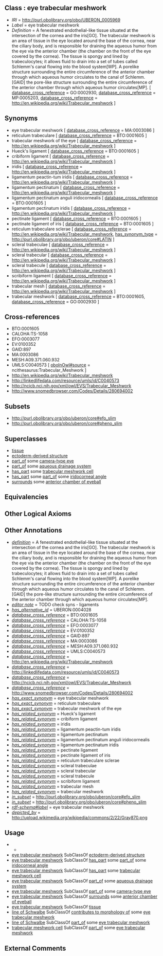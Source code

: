
## Class : eye trabecular meshwork

 * *IRI* = http://purl.obolibrary.org/obo/UBERON_0005969
 * *Label* = eye trabecular meshwork
 * *Definition* = A fenestrated endothelial-like tissue situated at the intersection of the cornea and the iris[GO]. The trabecular meshwork is an area of tissue in the eye located around the base of the cornea, near the ciliary body, and is responsible for draining the aqueous humor from the eye via the anterior chamber (the chamber on the front of the eye covered by the cornea). The tissue is spongy and lined by trabeculocytes; it allows fluid to drain into a set of tubes called Schlemm's canal flowing into the blood system[WP]. A porelike structure surrounding the entire circumference of the anterior chamber through which aqueous humor circulates to the canal of Schlemm.[GAID] the pore-like structure surrounding the entire circumference of the anterior chamber through which aqueous humor circulates[MP]. [ [database_cross_reference](../../ef/oboInOwl#hasDbXref.md) = GO:0002930, [database_cross_reference](../../ef/oboInOwl#hasDbXref.md) = MP:0005203, [database_cross_reference](../../ef/oboInOwl#hasDbXref.md) = http://en.wikipedia.org/wiki/Trabecular_meshwork ]

## Synonyms

 * eye trabecular meshwork [ [database_cross_reference](../../ef/oboInOwl#hasDbXref.md) = MA:0003086 ]
 * reticulum trabeculare [ [database_cross_reference](../../ef/oboInOwl#hasDbXref.md) = BTO:0001605 ]
 * trabecular meshwork of the eye [ [database_cross_reference](../../ef/oboInOwl#hasDbXref.md) = http://en.wikipedia.org/wiki/Trabecular_meshwork ]
 * Hueck's ligament [ [database_cross_reference](../../ef/oboInOwl#hasDbXref.md) = BTO:0001605 ]
 * cribiform ligament [ [database_cross_reference](../../ef/oboInOwl#hasDbXref.md) = http://en.wikipedia.org/wiki/Trabecular_meshwork ]
 * iridis [ [database_cross_reference](../../ef/oboInOwl#hasDbXref.md) = http://en.wikipedia.org/wiki/Trabecular_meshwork ]
 * ligamentum peactin-tum iridis [ [database_cross_reference](../../ef/oboInOwl#hasDbXref.md) = http://en.wikipedia.org/wiki/Trabecular_meshwork ]
 * ligamentum pectinatum [ [database_cross_reference](../../ef/oboInOwl#hasDbXref.md) = http://en.wikipedia.org/wiki/Trabecular_meshwork ]
 * ligamentum pectinatum anguli iridocornealis [ [database_cross_reference](../../ef/oboInOwl#hasDbXref.md) = BTO:0001605 ]
 * ligamentum pectinatum iridis [ [database_cross_reference](../../ef/oboInOwl#hasDbXref.md) = http://en.wikipedia.org/wiki/Trabecular_meshwork ]
 * pectinate ligament [ [database_cross_reference](../../ef/oboInOwl#hasDbXref.md) = BTO:0001605 ]
 * pectinate ligament of iris [ [database_cross_reference](../../ef/oboInOwl#hasDbXref.md) = BTO:0001605 ]
 * reticulum trabeculare sclerae [ [database_cross_reference](../../ef/oboInOwl#hasDbXref.md) = http://en.wikipedia.org/wiki/Trabecular_meshwork, [has_synonym_type](../../pe/oboInOwl#hasSynonymType.md) = http://purl.obolibrary.org/obo/uberon/core#LATIN ]
 * scleral trabeculae [ [database_cross_reference](../../ef/oboInOwl#hasDbXref.md) = http://en.wikipedia.org/wiki/Trabecular_meshwork ]
 * scleral trabecular [ [database_cross_reference](../../ef/oboInOwl#hasDbXref.md) = http://en.wikipedia.org/wiki/Trabecular_meshwork ]
 * scleral trabecule [ [database_cross_reference](../../ef/oboInOwl#hasDbXref.md) = http://en.wikipedia.org/wiki/Trabecular_meshwork ]
 * scribiform ligament [ [database_cross_reference](../../ef/oboInOwl#hasDbXref.md) = http://en.wikipedia.org/wiki/Trabecular_meshwork ]
 * trabecular mesh [ [database_cross_reference](../../ef/oboInOwl#hasDbXref.md) = http://en.wikipedia.org/wiki/Trabecular_meshwork ]
 * trabecular meshwork [ [database_cross_reference](../../ef/oboInOwl#hasDbXref.md) = BTO:0001605, [database_cross_reference](../../ef/oboInOwl#hasDbXref.md) = GO:0002930 ]

## Cross-references

 * BTO:0001605
 * CALOHA:TS-1058
 * EFO:0003077
 * EV:0100352
 * GAID:897
 * MA:0003086
 * MESH:A09.371.060.932
 * UMLS:C0040573 [ [oboInOwl#source](../../ce/oboInOwl#source.md) = ncithesaurus:Trabecular_Meshwork ]
 * http://en.wikipedia.org/wiki/Trabecular_meshwork
 * http://linkedlifedata.com/resource/umls/id/C0040573
 * http://ncicb.nci.nih.gov/xml/owl/EVS/Trabecular_Meshwork
 * http://www.snomedbrowser.com/Codes/Details/280694002

## Subsets

 * http://purl.obolibrary.org/obo/uberon/core#efo_slim
 * http://purl.obolibrary.org/obo/uberon/core#pheno_slim

## Superclasses

 * [tissue](../../UBERON/79/UBERON_0000479.md)
 * [ectoderm-derived structure](../../UBERON/21/UBERON_0004121.md)
 * [part_of](../../BFO/50/BFO_0000050.md) some [camera-type eye](../../UBERON/19/UBERON_0000019.md)
 * [part_of](../../BFO/50/BFO_0000050.md) some [aqueous drainage system](../../UBERON/56/UBERON_0003956.md)
 * [has_part](../../BFO/51/BFO_0000051.md) some [trabecular meshwork cell](../../CL/67/CL_0002367.md)
 * [has_part](../../BFO/51/BFO_0000051.md) some [part_of](../../BFO/50/BFO_0000050.md) some [iridocorneal angle](../../UBERON/06/UBERON_0006206.md)
 * [surrounds](../../RO/21/RO_0002221.md) some [anterior chamber of eyeball](../../UBERON/66/UBERON_0001766.md)

## Equivalencies


## Other Logical Axioms


## Other Annotations

 * *[definition](../../IAO/15/IAO_0000115.md)* = A fenestrated endothelial-like tissue situated at the intersection of the cornea and the iris[GO]. The trabecular meshwork is an area of tissue in the eye located around the base of the cornea, near the ciliary body, and is responsible for draining the aqueous humor from the eye via the anterior chamber (the chamber on the front of the eye covered by the cornea). The tissue is spongy and lined by trabeculocytes; it allows fluid to drain into a set of tubes called Schlemm's canal flowing into the blood system[WP]. A porelike structure surrounding the entire circumference of the anterior chamber through which aqueous humor circulates to the canal of Schlemm.[GAID] the pore-like structure surrounding the entire circumference of the anterior chamber through which aqueous humor circulates[MP].
 * *[editor note](../../IAO/16/IAO_0000116.md)* = TODO check syns - ligaments
 * *[has_alternative_id](../../Id/oboInOwl#hasAlternativeId.md)* = UBERON:0004028
 * *[database_cross_reference](../../ef/oboInOwl#hasDbXref.md)* = BTO:0001605
 * *[database_cross_reference](../../ef/oboInOwl#hasDbXref.md)* = CALOHA:TS-1058
 * *[database_cross_reference](../../ef/oboInOwl#hasDbXref.md)* = EFO:0003077
 * *[database_cross_reference](../../ef/oboInOwl#hasDbXref.md)* = EV:0100352
 * *[database_cross_reference](../../ef/oboInOwl#hasDbXref.md)* = GAID:897
 * *[database_cross_reference](../../ef/oboInOwl#hasDbXref.md)* = MA:0003086
 * *[database_cross_reference](../../ef/oboInOwl#hasDbXref.md)* = MESH:A09.371.060.932
 * *[database_cross_reference](../../ef/oboInOwl#hasDbXref.md)* = UMLS:C0040573
 * *[database_cross_reference](../../ef/oboInOwl#hasDbXref.md)* = http://en.wikipedia.org/wiki/Trabecular_meshwork
 * *[database_cross_reference](../../ef/oboInOwl#hasDbXref.md)* = http://linkedlifedata.com/resource/umls/id/C0040573
 * *[database_cross_reference](../../ef/oboInOwl#hasDbXref.md)* = http://ncicb.nci.nih.gov/xml/owl/EVS/Trabecular_Meshwork
 * *[database_cross_reference](../../ef/oboInOwl#hasDbXref.md)* = http://www.snomedbrowser.com/Codes/Details/280694002
 * *[has_exact_synonym](../../ym/oboInOwl#hasExactSynonym.md)* = eye trabecular meshwork
 * *[has_exact_synonym](../../ym/oboInOwl#hasExactSynonym.md)* = reticulum trabeculare
 * *[has_exact_synonym](../../ym/oboInOwl#hasExactSynonym.md)* = trabecular meshwork of the eye
 * *[has_related_synonym](../../ym/oboInOwl#hasRelatedSynonym.md)* = Hueck's ligament
 * *[has_related_synonym](../../ym/oboInOwl#hasRelatedSynonym.md)* = cribiform ligament
 * *[has_related_synonym](../../ym/oboInOwl#hasRelatedSynonym.md)* = iridis
 * *[has_related_synonym](../../ym/oboInOwl#hasRelatedSynonym.md)* = ligamentum peactin-tum iridis
 * *[has_related_synonym](../../ym/oboInOwl#hasRelatedSynonym.md)* = ligamentum pectinatum
 * *[has_related_synonym](../../ym/oboInOwl#hasRelatedSynonym.md)* = ligamentum pectinatum anguli iridocornealis
 * *[has_related_synonym](../../ym/oboInOwl#hasRelatedSynonym.md)* = ligamentum pectinatum iridis
 * *[has_related_synonym](../../ym/oboInOwl#hasRelatedSynonym.md)* = pectinate ligament
 * *[has_related_synonym](../../ym/oboInOwl#hasRelatedSynonym.md)* = pectinate ligament of iris
 * *[has_related_synonym](../../ym/oboInOwl#hasRelatedSynonym.md)* = reticulum trabeculare sclerae
 * *[has_related_synonym](../../ym/oboInOwl#hasRelatedSynonym.md)* = scleral trabeculae
 * *[has_related_synonym](../../ym/oboInOwl#hasRelatedSynonym.md)* = scleral trabecular
 * *[has_related_synonym](../../ym/oboInOwl#hasRelatedSynonym.md)* = scleral trabecule
 * *[has_related_synonym](../../ym/oboInOwl#hasRelatedSynonym.md)* = scribiform ligament
 * *[has_related_synonym](../../ym/oboInOwl#hasRelatedSynonym.md)* = trabecular mesh
 * *[has_related_synonym](../../ym/oboInOwl#hasRelatedSynonym.md)* = trabecular meshwork
 * *[in_subset](../../et/oboInOwl#inSubset.md)* = http://purl.obolibrary.org/obo/uberon/core#efo_slim
 * *[in_subset](../../et/oboInOwl#inSubset.md)* = http://purl.obolibrary.org/obo/uberon/core#pheno_slim
 * *[rdf-schema#label](../../el/rdf-schema#label.md)* = eye trabecular meshwork
 * *[depicted_by](../../depicted/by/depicted_by.md)* = http://upload.wikimedia.org/wikipedia/commons/2/22/Gray870.png

## Usage

 * -
 * [eye trabecular meshwork](../../UBERON/69/UBERON_0005969.md) SubClassOf [ectoderm-derived structure](../../UBERON/21/UBERON_0004121.md)
 * [eye trabecular meshwork](../../UBERON/69/UBERON_0005969.md) SubClassOf [has_part](../../BFO/51/BFO_0000051.md) some [part_of](../../BFO/50/BFO_0000050.md) some [iridocorneal angle](../../UBERON/06/UBERON_0006206.md)
 * [eye trabecular meshwork](../../UBERON/69/UBERON_0005969.md) SubClassOf [has_part](../../BFO/51/BFO_0000051.md) some [trabecular meshwork cell](../../CL/67/CL_0002367.md)
 * [eye trabecular meshwork](../../UBERON/69/UBERON_0005969.md) SubClassOf [part_of](../../BFO/50/BFO_0000050.md) some [aqueous drainage system](../../UBERON/56/UBERON_0003956.md)
 * [eye trabecular meshwork](../../UBERON/69/UBERON_0005969.md) SubClassOf [part_of](../../BFO/50/BFO_0000050.md) some [camera-type eye](../../UBERON/19/UBERON_0000019.md)
 * [eye trabecular meshwork](../../UBERON/69/UBERON_0005969.md) SubClassOf [surrounds](../../RO/21/RO_0002221.md) some [anterior chamber of eyeball](../../UBERON/66/UBERON_0001766.md)
 * [eye trabecular meshwork](../../UBERON/69/UBERON_0005969.md) SubClassOf [tissue](../../UBERON/79/UBERON_0000479.md)
 * [line of Schwalbe](../../UBERON/18/UBERON_0011918.md) SubClassOf [contributes to morphology of](../../RO/33/RO_0002433.md) some [eye trabecular meshwork](../../UBERON/69/UBERON_0005969.md)
 * [line of Schwalbe](../../UBERON/18/UBERON_0011918.md) SubClassOf [part_of](../../BFO/50/BFO_0000050.md) some [eye trabecular meshwork](../../UBERON/69/UBERON_0005969.md)
 * [trabecular meshwork cell](../../CL/67/CL_0002367.md) SubClassOf [part_of](../../BFO/50/BFO_0000050.md) some [eye trabecular meshwork](../../UBERON/69/UBERON_0005969.md)

## External Comments

